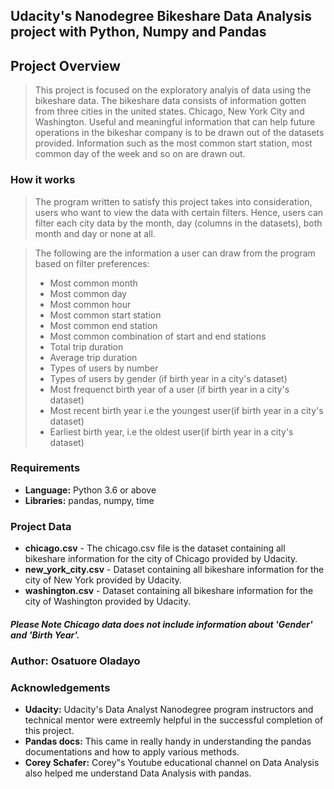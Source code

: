 ## Udacity's Nanodegree Bikeshare Data Analysis project with Python, Numpy and Pandas

## Project Overview
> This project is focused on the exploratory analyis of data using the bikeshare data. The bikeshare data consists of information gotten from three cities in the united states. Chicago, New York City and Washington. Useful and meaningful information that can help future operations in the bikeshar company is to be drawn out of the datasets provided. Information such as the most common start station, most common day of the week and so on are drawn out.

### How it works
>The program written to satisfy this project takes into consideration, users who want to view the data with certain filters. Hence, users can filter each city data by the month, day (columns in the datasets), both month and day  or none at all. 

>The following are the information a user can draw from the program based on filter preferences:
>- Most common month
>- Most common day
>- Most common hour
>- Most common start station
>- Most common end station
>- Most common combination of start and end stations
>- Total trip duration
>- Average trip duration
>- Types of users by number
>- Types of users by gender (if birth year in a city's dataset)
>- Most frequenct birth year of a  user (if birth year in a city's dataset)
>- Most recent birth year i.e the youngest user(if birth year in a city's dataset)
>- Earliest birth year, i.e the oldest user(if birth year in a city's dataset)

### Requirements
- **Language:** Python 3.6 or above
- **Libraries:** pandas, numpy, time

### Project Data
- **chicago.csv** - The chicago.csv file is the dataset containing all bikeshare information for the city of Chicago provided by Udacity.
- **new_york_city.csv** - Dataset containing all bikeshare information for the city of New York provided by Udacity.
- **washington.csv** - Dataset containing all bikeshare information for the city of Washington provided by Udacity. 
##### Please Note Chicago data does not include information about 'Gender' and 'Birth Year'.

###  Author: Osatuore Oladayo

### Acknowledgements
- **Udacity:** Udacity's Data Analyst Nanodegree program instructors and technical mentor were extreemly helpful in the successful completion of this project.
- **Pandas docs:** This came in really handy in understanding the pandas documentations and how to apply various methods.
- **Corey Schafer:** Corey"s Youtube educational channel on Data Analysis also helped me understand Data Analysis with pandas. 



```python

```

